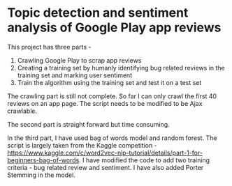 # Topic detection and sentiment analysis of Google Play app reviews

This project has three parts -
1. Crawling Google Play to scrap app reviews
2. Creating a training set by humanly identifying bug related reviews in the training set and marking user sentiment
3. Train the algorithm using the training set and test it on a test set

The crawling part is still not complete. So far I can only crawl the first 40 reviews on an app page. The script needs to be modified to be Ajax crawlable.

The second part is straight forward but time consuming.

In the third part, I have used bag of words model and random forest. The script is largely taken from the Kaggle competition - https://www.kaggle.com/c/word2vec-nlp-tutorial/details/part-1-for-beginners-bag-of-words. I have modified the code to add two training criteria - bug related review and sentiment. I have also added Porter Stemming in the model.